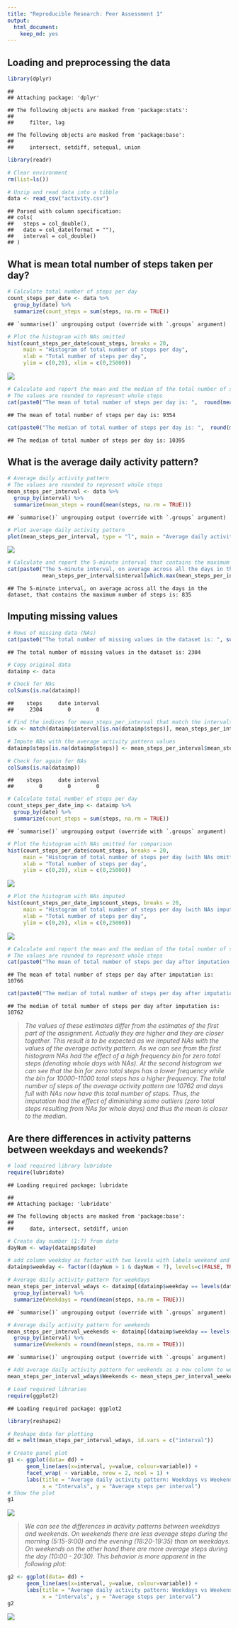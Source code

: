 ```yaml
---
title: "Reproducible Research: Peer Assessment 1"
output: 
  html_document: 
    keep_md: yes
---
```



## Loading and preprocessing the data

```r
library(dplyr)
```

```
## 
## Attaching package: 'dplyr'
```

```
## The following objects are masked from 'package:stats':
## 
##     filter, lag
```

```
## The following objects are masked from 'package:base':
## 
##     intersect, setdiff, setequal, union
```

```r
library(readr)

# Clear environment
rm(list=ls())

# Unzip and read data into a tibble
data <- read_csv("activity.csv")
```

```
## Parsed with column specification:
## cols(
##   steps = col_double(),
##   date = col_date(format = ""),
##   interval = col_double()
## )
```

## What is mean total number of steps taken per day?

```r
# Calculate total number of steps per day
count_steps_per_date <- data %>%
  group_by(date) %>%
  summarize(count_steps = sum(steps, na.rm = TRUE))
```

```
## `summarise()` ungrouping output (override with `.groups` argument)
```

```r
# Plot the histogram with NAs omitted
hist(count_steps_per_date$count_steps, breaks = 20,
     main = "Histogram of total number of steps per day",
     xlab = "Total number of steps per day",
     ylim = c(0,20), xlim = c(0,25000))
```

![](1_files/figure-html/unnamed-chunk-2-1.png)<!-- -->

```r
# Calculate and report the mean and the median of the total number of steps per day
# The values are rounded to represent whole steps
cat(paste0("The mean of total number of steps per day is: ",  round(mean(count_steps_per_date$count_steps))))
```

```
## The mean of total number of steps per day is: 9354
```

```r
cat(paste0("The median of total number of steps per day is: ",  round(median(count_steps_per_date$count_steps))))
```

```
## The median of total number of steps per day is: 10395
```

## What is the average daily activity pattern?

```r
# Average daily activity pattern
# The values are rounded to represent whole steps
mean_steps_per_interval <- data %>%
  group_by(interval) %>%
  summarize(mean_steps = round(mean(steps, na.rm = TRUE)))
```

```
## `summarise()` ungrouping output (override with `.groups` argument)
```

```r
# Plot average daily activity pattern 
plot(mean_steps_per_interval, type = "l", main = "Average daily activity pattern", ylab = "Average steps per interval", xlab = "Interval")
```

![](1_files/figure-html/unnamed-chunk-3-1.png)<!-- -->

```r
# Calculate and report the 5-minute interval that contains the maximum number of steps
cat(paste0("The 5-minute interval, on average across all the days in the dataset, that contains the maximum number of steps is: ",  
           mean_steps_per_interval$interval[which.max(mean_steps_per_interval$mean_steps)]))
```

```
## The 5-minute interval, on average across all the days in the dataset, that contains the maximum number of steps is: 835
```



## Imputing missing values

```r
# Rows of missing data (NAs)
cat(paste0("The total number of missing values in the dataset is: ", sum(is.na(data$steps))))
```

```
## The total number of missing values in the dataset is: 2304
```

```r
# Copy original data
dataimp <- data

# Check for NAs
colSums(is.na(dataimp))
```

```
##    steps     date interval 
##     2304        0        0
```

```r
# Find the indices for mean_steps_per_interval that match the intervals of NAs in data  
idx <- match(dataimp$interval[is.na(dataimp$steps)], mean_steps_per_interval$interval)

# Impute NAs with the average activity pattern values
dataimp$steps[is.na(dataimp$steps)] <- mean_steps_per_interval$mean_steps[idx]

# Check for again for NAs
colSums(is.na(dataimp))
```

```
##    steps     date interval 
##        0        0        0
```

```r
# Calculate total number of steps per day
count_steps_per_date_imp <- dataimp %>%
  group_by(date) %>%
  summarize(count_steps = sum(steps, na.rm = TRUE))
```

```
## `summarise()` ungrouping output (override with `.groups` argument)
```

```r
# Plot the histogram with NAs omitted for comparison 
hist(count_steps_per_date$count_steps, breaks = 20,
     main = "Histogram of total number of steps per day (with NAs omitted)",
     xlab = "Total number of steps per day",
     ylim = c(0,20), xlim = c(0,25000))
```

![](1_files/figure-html/unnamed-chunk-4-1.png)<!-- -->

```r
# Plot the histogram with NAs imputed
hist(count_steps_per_date_imp$count_steps, breaks = 20,
     main = "Histogram of total number of steps per day (with NAs imputed)",
     xlab = "Total number of steps per day",
     ylim = c(0,20), xlim = c(0,25000))
```

![](1_files/figure-html/unnamed-chunk-4-2.png)<!-- -->

```r
# Calculate and report the mean and the median of the total number of steps per day
# The values are rounded to represent whole steps
cat(paste0("The mean of total number of steps per day after imputation is: ",  round(mean(count_steps_per_date_imp$count_steps))))
```

```
## The mean of total number of steps per day after imputation is: 10766
```

```r
cat(paste0("The median of total number of steps per day after imputation is: ",  round(median(count_steps_per_date_imp$count_steps))))
```

```
## The median of total number of steps per day after imputation is: 10762
```
>*The values of these estimates differ from the estimates of the first part of the assignment. Actually they are higher and they are closer together. This result is to be expected as we imputed NAs with the values of the average activity pattern. As we can see from the first histogram NAs had the effect of a high frequency bin for zero total steps (denoting whole days with NAs). At the second histogram we can see that the bin for zero total steps has a lower frequency while the bin for 10000-11000 total steps has a higher frequency. The total number of steps of the average activity pattern are 10762 and days full with NAs now have this total number of steps. Thus, the imputation had the effect of diminishing some outliers (zero total steps resulting from NAs for whole days) and thus the mean is closer to the median.*

## Are there differences in activity patterns between weekdays and weekends?

```r
# load required library lubridate
require(lubridate)
```

```
## Loading required package: lubridate
```

```
## 
## Attaching package: 'lubridate'
```

```
## The following objects are masked from 'package:base':
## 
##     date, intersect, setdiff, union
```

```r
# Create day number (1:7) from date
dayNum <- wday(dataimp$date)

# add column weekday as factor with two levels with labels weekend and weekday
dataimp$weekday <- factor((dayNum > 1 & dayNum < 7), levels=c(FALSE, TRUE), labels=c('weekend', 'weekday'))

# Average daily activity pattern for weekdays
mean_steps_per_interval_wdays <- dataimp[(dataimp$weekday == levels(dataimp$weekday)[2]),] %>%
  group_by(interval) %>%
  summarize(Weekdays = round(mean(steps, na.rm = TRUE)))
```

```
## `summarise()` ungrouping output (override with `.groups` argument)
```

```r
# Average daily activity pattern for weekends
mean_steps_per_interval_weekends <- dataimp[(dataimp$weekday == levels(dataimp$weekday)[1]),] %>%
  group_by(interval) %>%
  summarize(Weekends = round(mean(steps, na.rm = TRUE)))
```

```
## `summarise()` ungrouping output (override with `.groups` argument)
```

```r
# Add average daily activity pattern for weekends as a new column to weekdays
mean_steps_per_interval_wdays$Weekends <- mean_steps_per_interval_weekends$Weekends

# Load required libraries
require(ggplot2)
```

```
## Loading required package: ggplot2
```

```r
library(reshape2)

# Reshape data for plotting
dd = melt(mean_steps_per_interval_wdays, id.vars = c("interval"))

# Create panel plot
g1 <- ggplot(data= dd) +
      geom_line(aes(x=interval, y=value, colour=variable)) +
      facet_wrap( ~ variable, nrow = 2, ncol = 1) + 
      labs(title = "Average daily activity pattern: Weekdays vs Weekends", 
           x = "Intervals", y = "Average steps per interval") 
# Show the plot
g1
```

![](1_files/figure-html/unnamed-chunk-5-1.png)<!-- -->
 
>*We can see the differences in activity patterns between weekdays and weekends. On weekends there are less average steps during the morning (5:15-9:00) and the evening (18:20-19:35) than on weekdays. On weekends on the other hand there are more average steps during the day (10:00 - 20:30). This behavior is more apparent in the following plot:*


```r
g2 <- ggplot(data= dd) +
      geom_line(aes(x=interval, y=value, colour=variable)) +
      labs(title = "Average daily activity pattern: Weekdays vs Weekends", 
           x = "Intervals", y = "Average steps per interval") 
g2
```

![](1_files/figure-html/unnamed-chunk-6-1.png)<!-- -->
